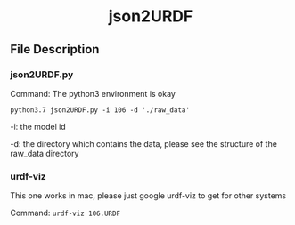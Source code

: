 # <center> json2URDF </center>
## File Description
### json2URDF.py
Command: The python3 environment is okay

`python3.7 json2URDF.py -i 106 -d './raw_data'`

-i: the model id

-d: the directory which contains the data, please see the structure of the raw_data directory
### urdf-viz 
This one works in mac, please just google urdf-viz to get for other systems

Command:
`urdf-viz 106.URDF`
